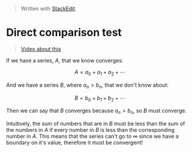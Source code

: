 > Written with [StackEdit](https://stackedit.io).

# Direct comparison test

> [Video about this](https://www.khanacademy.org/math/ap-calculus-bc/bc-series-new/bc-10-6/v/limit-comparison-test-cor)

If we have a series, $A$, that we know converges:

$$A = a_0 + a_1 + a_2 + \cdots$$

And we have a series $B$, where $a_n > b_n$, that we don't know about:

$$B = b_0 + b_1 + b_2 + \cdots$$

Then we can say that $B$ converges because $a_n > b_n$, so $B$ must converge.

Intuitively, the sum of numbers that are in $B$ must be less than the sum of the numbers in $A$ if every number in $B$ is less than the corresponding number in $A$. This means that the series can't go to $\infty$ since we have a boundary on it's value, therefore it must be convergent!
